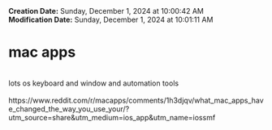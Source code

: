 <div><b>Creation Date:</b> Sunday, December 1, 2024 at 10:00:42 AM<br></div>
<div><b>Modification Date:</b> Sunday, December 1, 2024 at 10:01:11 AM<br></div>
<div><h1>mac apps </h1></div>
<div><br></div>
<div>lots os keyboard and window and automation tools</div>
<div><br></div>
<div>https://www.reddit.com/r/macapps/comments/1h3djqv/what_mac_apps_have_changed_the_way_you_use_your/?utm_source=share&amputm_medium=ios_app&amputm_name=iossmf</div>

